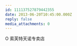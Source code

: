 ```yaml
---
id: 111137527879442355
date: 2013-06-20T10:45:00.000Z
reply: false
media_attachments: 0
---
```


O 索芙特天诺专卖店 ​​​​

